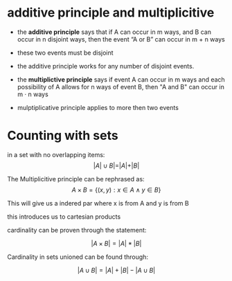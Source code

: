 # additive principle and multiplicitive

 - the **additive principle** says that if A can occur in m ways, and  B can occur in n disjoint ways, then the event “A or B” can occur in m + n ways

 - these two events must be disjoint

 - the additive principle works for any number of disjoint events.

 - the **multiplictive principle** says if event A can occur in m ways and each possibility of A allows for n ways of event B, then "A and B" can occur in m · n ways

 - mulptiplicative principle applies to more then two events

# Counting with sets
in a set with no overlapping items: $$ |A| \cup B | = |A| +|B| $$

The Multiplicitive principle can be rephrased as: $$A \times B = \{(x,y): x \in A \land y \in B\}$$

This will give us a indered par where x is from A and y is from B

this introduces us to cartesian products

cardinality can be proven through the statement:

$$|A \times B| = |A| * |B|$$

Cardinality in sets unioned can be found through:

$$|A \cup B| = |A| + |B| - |A \cup B|$$